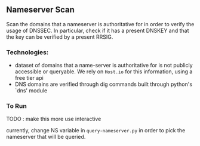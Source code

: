 ## Nameserver Scan

Scan the domains that a nameserver is authoritative for in order to verify
the usage of DNSSEC. 
In particular, check if it has a present DNSKEY and that the key can be
verified by a present RRSIG.

### Technologies:

- dataset of domains that a name-server is authoritative for is not
publicly accessible or queryable. We rely on `Host.io` for this information,
using a free tier api
- DNS domains are verified through dig commands built through python's `dns'
module

### To Run


TODO : make this more use interactive

currently, change NS variable in `query-nameserver.py` in order to pick the
nameserver that will be queried.
